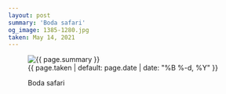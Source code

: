 ```yaml
---
layout: post
summary: 'Boda safari'
og_image: 1385-1280.jpg
taken: May 14, 2021
---
```


<figure class="post" data-src="{{ site.assets_url }}/{{ page.og_image }}">
<img alt="{{ page.summary }}" sizes="(min-width: 700px) 50vw, calc(100vw - 2rem)" src="{{ site.assets_url }}/1385-640.jpg" srcset="{{ site.assets_url }}/1385-320.jpg 320w, {{ site.assets_url }}/1385-640.jpg 640w, {{ site.assets_url }}/1385-960.jpg 960w, {{ site.assets_url }}/1385-1280.jpg 1280w"/>
<figcaption>
<time>{{ page.taken | default: page.date | date: "%B %-d, %Y" }}</time>
<p>Boda safari</p>
</figcaption>
</figure>
